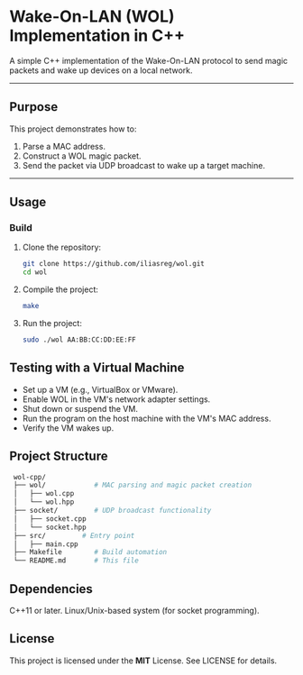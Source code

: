 # Wake-On-LAN (WOL) Implementation in C++

A simple C++ implementation of the Wake-On-LAN protocol to send magic packets and wake up devices on a local network.

---

## **Purpose**
This project demonstrates how to:
1. Parse a MAC address.
2. Construct a WOL magic packet.
3. Send the packet via UDP broadcast to wake up a target machine.

---

## **Usage**

### **Build**
1. Clone the repository:
   ```bash
   git clone https://github.com/iliasreg/wol.git
   cd wol
   ```
2. Compile the project:
   ```bash
   make
   ```
3. Run the project:
   ```bash
   sudo ./wol AA:BB:CC:DD:EE:FF
   ```

## Testing with a Virtual Machine
- Set up a VM (e.g., VirtualBox or VMware).
- Enable WOL in the VM's network adapter settings.
- Shut down or suspend the VM.
- Run the program on the host machine with the VM's MAC address.
- Verify the VM wakes up.


## Project Structure

 ```bash  
  wol-cpp/
  ├── wol/            # MAC parsing and magic packet creation
  │   ├── wol.cpp
  │   └── wol.hpp
  ├── socket/         # UDP broadcast functionality
  │   ├── socket.cpp
  │   └── socket.hpp
  ├── src/         # Entry point
  │   ├── main.cpp
  ├── Makefile        # Build automation
  └── README.md       # This file
   ```

## Dependencies
C++11 or later.
Linux/Unix-based system (for socket programming).

## License
This project is licensed under the **MIT** License. See LICENSE for details.
